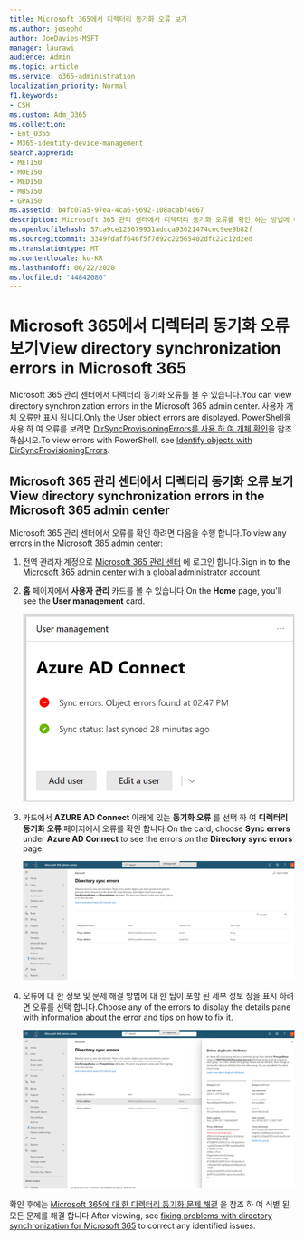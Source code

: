 ```yaml
---
title: Microsoft 365에서 디렉터리 동기화 오류 보기
ms.author: josephd
author: JoeDavies-MSFT
manager: laurawi
audience: Admin
ms.topic: article
ms.service: o365-administration
localization_priority: Normal
f1.keywords:
- CSH
ms.custom: Adm_O365
ms.collection:
- Ent_O365
- M365-identity-device-management
search.appverid:
- MET150
- MOE150
- MED150
- MBS150
- GPA150
ms.assetid: b4fc07a5-97ea-4ca6-9692-108acab74067
description: Microsoft 365 관리 센터에서 디렉터리 동기화 오류를 확인 하는 방법에 대해 알아봅니다.
ms.openlocfilehash: 57ca9ce125679931adcca93621474cec9ee9b82f
ms.sourcegitcommit: 3349fdaff646f5f7d92c22565402dfc22c12d2ed
ms.translationtype: MT
ms.contentlocale: ko-KR
ms.lasthandoff: 06/22/2020
ms.locfileid: "44842080"
---
```

# <a name="view-directory-synchronization-errors-in-microsoft-365"></a><span data-ttu-id="5311a-103">Microsoft 365에서 디렉터리 동기화 오류 보기</span><span class="sxs-lookup"><span data-stu-id="5311a-103">View directory synchronization errors in Microsoft 365</span></span>

<span data-ttu-id="5311a-104">Microsoft 365 관리 센터에서 디렉터리 동기화 오류를 볼 수 있습니다.</span><span class="sxs-lookup"><span data-stu-id="5311a-104">You can view directory synchronization errors in the Microsoft 365 admin center.</span></span> <span data-ttu-id="5311a-105">사용자 개체 오류만 표시 됩니다.</span><span class="sxs-lookup"><span data-stu-id="5311a-105">Only the User object errors are displayed.</span></span> <span data-ttu-id="5311a-106">PowerShell을 사용 하 여 오류를 보려면 [DirSyncProvisioningErrors를 사용 하 여 개체 확인](https://docs.microsoft.com/azure/active-directory/hybrid/how-to-connect-syncservice-duplicate-attribute-resiliency)을 참조 하십시오.</span><span class="sxs-lookup"><span data-stu-id="5311a-106">To view errors with PowerShell, see [Identify objects with DirSyncProvisioningErrors](https://docs.microsoft.com/azure/active-directory/hybrid/how-to-connect-syncservice-duplicate-attribute-resiliency).</span></span>

## <a name="view-directory-synchronization-errors-in-the-microsoft-365-admin-center"></a><span data-ttu-id="5311a-107">Microsoft 365 관리 센터에서 디렉터리 동기화 오류 보기</span><span class="sxs-lookup"><span data-stu-id="5311a-107">View directory synchronization errors in the Microsoft 365 admin center</span></span>

<span data-ttu-id="5311a-108">Microsoft 365 관리 센터에서 오류를 확인 하려면 다음을 수행 합니다.</span><span class="sxs-lookup"><span data-stu-id="5311a-108">To view any errors in the Microsoft 365 admin center:</span></span>
  
1. <span data-ttu-id="5311a-109">전역 관리자 계정으로 [Microsoft 365 관리 센터](https://admin.microsoft.com) 에 로그인 합니다.</span><span class="sxs-lookup"><span data-stu-id="5311a-109">Sign in to the [Microsoft 365 admin center](https://admin.microsoft.com) with a global administrator account.</span></span> 
    
2. <span data-ttu-id="5311a-110">**홈** 페이지에서 **사용자 관리** 카드를 볼 수 있습니다.</span><span class="sxs-lookup"><span data-stu-id="5311a-110">On the **Home** page, you'll see the **User management** card.</span></span> 
    
    ![Microsoft 365 관리 센터의 사용자 관리 카드](media/060006e9-de61-49d5-8979-e77cda198e71.png)
  
3. <span data-ttu-id="5311a-112">카드에서 **AZURE AD Connect** 아래에 있는 **동기화 오류** 를 선택 하 여 **디렉터리 동기화 오류** 페이지에서 오류를 확인 합니다.</span><span class="sxs-lookup"><span data-stu-id="5311a-112">On the card, choose **Sync errors** under **Azure AD Connect** to see the errors on the **Directory sync errors** page.</span></span>   
    
    ![디렉터리 동기화 오류 페이지의 예](media/882094a3-80d3-4aae-b90b-78b27047974c.png)

4. <span data-ttu-id="5311a-114">오류에 대 한 정보 및 문제 해결 방법에 대 한 팁이 포함 된 세부 정보 창을 표시 하려면 오류를 선택 합니다.</span><span class="sxs-lookup"><span data-stu-id="5311a-114">Choose any of the errors to display the details pane with information about the error and tips on how to fix it.</span></span>

   ![디렉터리 동기화 오류 세부 정보의 예](media/a6e302d4-6be7-4e3a-b4b5-81c5a2c02952.png)
  
<span data-ttu-id="5311a-116">확인 후에는 [Microsoft 365에 대 한 디렉터리 동기화 문제 해결](fix-problems-with-directory-synchronization.md) 을 참조 하 여 식별 된 모든 문제를 해결 합니다.</span><span class="sxs-lookup"><span data-stu-id="5311a-116">After viewing, see [fixing problems with directory synchronization for Microsoft 365](fix-problems-with-directory-synchronization.md) to correct any identified issues.</span></span>

